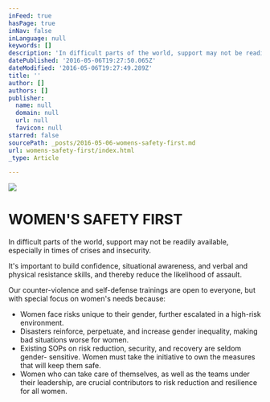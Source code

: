 ```yaml
---
inFeed: true
hasPage: true
inNav: false
inLanguage: null
keywords: []
description: 'In difficult parts of the world, support may not be readily available, especially in times of crises and insecurity.'
datePublished: '2016-05-06T19:27:50.065Z'
dateModified: '2016-05-06T19:27:49.289Z'
title: ''
author: []
authors: []
publisher:
  name: null
  domain: null
  url: null
  favicon: null
starred: false
sourcePath: _posts/2016-05-06-womens-safety-first.md
url: womens-safety-first/index.html
_type: Article

---
```

![](https://the-grid-user-content.s3-us-west-2.amazonaws.com/74026012-9a47-4f8a-9123-7595baebea96.jpg)

# WOMEN'S SAFETY FIRST

In difficult parts of the world, support may not be readily available, especially in times of crises and insecurity.

It's important to build confidence, situational awareness, and verbal and physical resistance skills, and thereby reduce the likelihood of assault.

Our counter-violence and self-defense trainings are open to everyone, but with special focus on women's needs because:

* Women face risks unique to their gender, further escalated in a high-risk environment.
* Disasters reinforce, perpetuate, and increase gender inequality, making bad situations worse for women.
* Existing SOPs on risk reduction, security, and recovery are seldom gender- sensitive. Women must take the initiative to own the measures that will keep them safe.
* Women who can take care of themselves, as well as the teams under their leadership, are crucial contributors to risk reduction and resilience for all women.